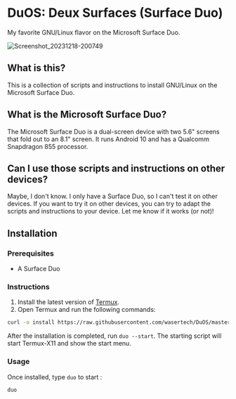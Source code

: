# DuOS: Deux Surfaces (Surface Duo)

My favorite GNU/Linux flavor on the Microsoft Surface Duo.

![Screenshot_20231218-200749](https://github.com/wasertech/DuOS/assets/79070834/b2e60ea5-b283-4a41-bee4-8640fb9c638c)

## What is this?

This is a collection of scripts and instructions to install GNU/Linux on the Microsoft Surface Duo.

## What is the Microsoft Surface Duo?

The Microsoft Surface Duo is a dual-screen device with two 5.6" screens that fold out to an 8.1" screen. It runs Android 10 and has a Qualcomm Snapdragon 855 processor.

## Can I use those scripts and instructions on other devices?

Maybe, I don't know. I only have a Surface Duo, so I can't test it on other devices. If you want to try it on other devices, you can try to adapt the scripts and instructions to your device. Let me know if it works (or not)!

## Installation

### Prerequisites

- A Surface Duo

### Instructions

1. Install the latest version of [Termux](https://termux.com/).
2. Open Termux and run the following commands:

```bash
curl -o install https://raw.githubusercontent.com/wasertech/DuOS/master/install && chmod +x install && ./install || echo "Installation failed!"
```

After the installation is completed, run `duo --start`. The starting script will start Termux-X11 and show the start menu.

### Usage

Once installed, type `duo` to start :

```bash
duo
```
